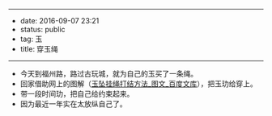 - --
- date: 2016-09-07 23:21
- status: public
- tag: 玉
- title: 穿玉绳
- --
- 今天到福州路，路过古玩城，就为自己的玉买了一条绳。
- 回家借助网上的图解（[玉坠挂绳打结方法_图文_百度文库](http://wenku.baidu.com/view/095cc11c227916888486d78e.html)），把玉玏给穿上。
- 带一段时间玏，把自己给约束起来。
- 因为最近一年实在太放纵自己了。
